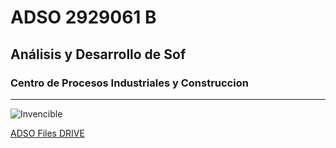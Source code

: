 # ADSO 2929061 B

## Análisis y Desarrollo de Sof

### Centro de Procesos Industriales y Construccion

___

![Invencible](https://tinyurl.com/3cckkthc)

[ADSO Files DRIVE](https://tinyurl.com/wnkk334u)
